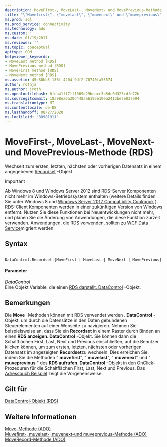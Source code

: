 ```yaml
---
description: MoveFirst-, MoveLast-, MoveNext- und MovePrevious-Methode (RDS)
title: "\"Muvefirst\", \"muvelast\", \"muvenext\" und \"muveprevious\" (RDS) | Microsoft-Dokumentation"
ms.prod: sql
ms.prod_service: connectivity
ms.technology: ado
ms.custom: ''
ms.date: 01/19/2017
ms.reviewer: ''
ms.topic: conceptual
apitype: COM
helpviewer_keywords:
- MoveLast method [RDS]
- MovePrevious method [RDS]
- MoveFirst method [RDS]
- MoveNext method [RDS]
ms.assetid: 45c80bb5-136f-4204-9df2-78740fa55574
author: rothja
ms.author: jroth
ms.openlocfilehash: 8feb41ff7ff1069d29beacc3b5dc0d323cdfd72b
ms.sourcegitcommit: 18a98ea6a30d448aa6195e10ea2413be7e837e94
ms.translationtype: MT
ms.contentlocale: de-DE
ms.lasthandoff: 08/27/2020
ms.locfileid: "88981911"
---
```

# <a name="movefirst-movelast-movenext-and-moveprevious-methods-rds"></a>MoveFirst-, MoveLast-, MoveNext- und MovePrevious-Methode (RDS)
Wechselt zum ersten, letzten, nächsten oder vorherigen Datensatz in einem angegebenen [Recordset](../ado-api/recordset-object-ado.md) -Objekt.  
  
> [!IMPORTANT]
>  Ab Windows 8 und Windows Server 2012 sind RDS-Server Komponenten nicht mehr im Windows-Betriebssystem enthalten (weitere Details finden Sie unter Windows 8 und [Windows Server 2012 Compatibility Cookbook](https://www.microsoft.com/download/details.aspx?id=27416) ). RDS-Client Komponenten werden in einer zukünftigen Version von Windows entfernt. Nutzen Sie diese Funktionen bei Neuentwicklungen nicht mehr, und planen Sie die Änderung von Anwendungen, die diese Funktion zurzeit verwenden. Anwendungen, die RDS verwenden, sollten zu [WCF Data Service](https://go.microsoft.com/fwlink/?LinkId=199565)migriert werden.  
  
## <a name="syntax"></a>Syntax  
  
```  
  
DataControl.Recordset.{MoveFirst | MoveLast | MoveNext | MovePrevious}  
```  
  
#### <a name="parameters"></a>Parameter  
 *DataControl*  
 Eine Objekt Variable, die einen [RDS darstellt. DataControl](./datacontrol-object-rds.md) -Objekt.  
  
## <a name="remarks"></a>Bemerkungen  
 Die **Move** -Methoden können mit RDS verwendet werden **. DataControl** -Objekt, um durch die Datensätze in den Daten gebundenen Steuerelementen auf einer Webseite zu navigieren. Nehmen Sie beispielsweise an, dass Sie ein **Recordset** in einem Raster durch Binden an einen **RDS anzeigen. DataControl** -Objekt. Sie können dann die Schaltflächen First, Last, Next und Previous einschließen, auf die Benutzer klicken können, um zum ersten, letzten, nächsten oder vorherigen Datensatz im angezeigten **Recordset**zu wechseln. Dies erreichen Sie, indem Sie die Methoden " **muvefirst**", " **muvelast**", " **muvenext**" und " **muveprevious** " des **RDS aufrufen. DataControl** -Objekt in den OnClick-Prozeduren für die Schaltflächen First, Last, Next und Previous. Das [Adressbuch Beispiel](../../guide/remote-data-service/address-book-navigation-buttons.md) zeigt die Vorgehensweise.  
  
## <a name="applies-to"></a>Gilt für  
 [DataControl-Objekt (RDS)](./datacontrol-object-rds.md)  
  
## <a name="see-also"></a>Weitere Informationen  
 [Move-Methode (ADO)](../ado-api/move-method-ado.md)   
 [Muvefirst-, muvelast-, muvenext-und muveprevious-Methode (ADO)](../ado-api/movefirst-movelast-movenext-and-moveprevious-methods-ado.md)   
 [MoveRecord-Methode (ADO)](../ado-api/moverecord-method-ado.md)